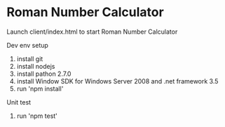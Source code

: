 Roman Number Calculator
=======================

Launch client/index.html to start Roman Number Calculator

Dev env setup
1. install git
2. install nodejs
3. install pathon 2.7.0
4. install Window SDK for Windows Server 2008 and .net framework 3.5
5. run 'npm install'

Unit test
1. run 'npm test'